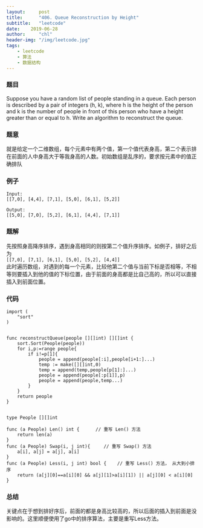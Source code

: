 ```yaml
---
layout:     post
title:      "406. Queue Reconstruction by Height"
subtitle:   "leetcode"
date:    2019-06-28
author:     "chl"
header-img: "/img/leetcode.jpg"
tags:
    - leetcode
    - 算法
    - 数据结构
--- 
```


### 题目
Suppose you have a random list of people standing in a queue. Each person is described by a pair of integers (h, k), where h is the height of the person and k is the number of people in front of this person who have a height greater than or equal to h. Write an algorithm to reconstruct the queue.

### 题意
就是给定一个二维数组，每个元素中有两个值，第一个值代表身高，第二个表示排在前面的人中身高大于等我身高的人数。初始数组是乱序的，要求按元素中的值正确排队

### 例子

```
Input:
[[7,0], [4,4], [7,1], [5,0], [6,1], [5,2]]

Output:
[[5,0], [7,0], [5,2], [6,1], [4,4], [7,1]]
```
### 题解
先按照身高降序排序，遇到身高相同的则按第二个值升序排序。如例子，排好之后为  
`[[7,0], [7,1], [6,1], [5,0], [5,2], [4,4]]`  
此时遍历数组，对遇到的每一个元素，比较他第二个值与当前下标是否相等，不相等则要插入到他的值的下标位置，由于前面的身高都是比自己高的，所以可以直接插入到前面位置。

### 代码

```
import (
    "sort"
)


func reconstructQueue(people [][]int) [][]int {
    sort.Sort(People(people))
    for i,p:=range people{
        if i!=p[1]{
            people = append(people[:i],people[i+1:]...)
            temp := make([][]int,0)
            temp = append(temp,people[p[1]:]...)
            people = append(people[:p[1]],p)
            people = append(people,temp...)
        }
    }
    return people
}


type People [][]int

func (a People) Len() int {    	 // 重写 Len() 方法
    return len(a)
}
func (a People) Swap(i, j int){     // 重写 Swap() 方法
    a[i], a[j] = a[j], a[i]
}
func (a People) Less(i, j int) bool {    // 重写 Less() 方法， 从大到小排序
    return (a[j][0]==a[i][0] && a[j][1]>a[i][1]) || a[j][0] < a[i][0] 
}
```

### 总结
关键点在于想到排好序后，前面的都是身高比较高的，所以后面的插入到前面是没影响的。这里顺便使用了go中的排序算法，主要是重写Less方法。